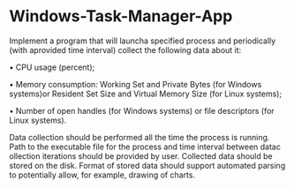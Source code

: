 # Windows-Task-Manager-App

Implement a program that will launcha specified process and periodically (with aprovided time interval) collect the following data about it:

•	CPU usage (percent);

•	Memory consumption: Working Set and Private Bytes (for Windows systems)or Resident Set Size and Virtual Memory Size (for Linux systems);

•	Number of open handles (for Windows systems) or file descriptors (for Linux systems).

Data collection should be performed all the time the process is running. Path to the executable file for the process and time interval between datac ollection iterations should be provided by user. Collected data should be stored on the disk. Format of stored data should support automated parsing to potentially allow, for example, drawing of charts.
